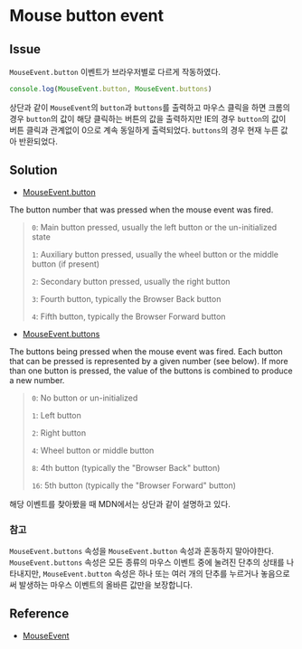 # Mouse button event

## Issue

`MouseEvent.button` 이벤트가 브라우저별로 다르게 작동하였다.

```javascript
console.log(MouseEvent.button, MouseEvent.buttons)
```

상단과 같이 `MouseEvent`의 `button`과 `buttons`를 출력하고 마우스 클릭을 하면 크롬의 경우 `button`의 값이 해당 클릭하는 버튼의 값을 출력하지만 IE의 경우 `button`의 값이 버튼 클릭과 관계없이 0으로 계속 동일하게 출력되었다. `buttons`의 경우 현재 누른 값아 반환되었다.

## Solution

* [MouseEvent.button](https://developer.mozilla.org/en-US/docs/Web/API/MouseEvent/button)

The button number that was pressed when the mouse event was fired.

>`0`: Main button pressed, usually the left button or the un-initialized state
>
>`1`: Auxiliary button pressed, usually the wheel button or the middle button (if present)
>
>`2`: Secondary button pressed, usually the right button
>
>`3`: Fourth button, typically the Browser Back button
>
>`4`: Fifth button, typically the Browser Forward button

* [MouseEvent.buttons](https://developer.mozilla.org/en-US/docs/Web/API/MouseEvent/buttons)

The buttons being pressed when the mouse event was fired. Each button that can be pressed is represented by a given number (see below). If more than one button is pressed, the value of the buttons is combined to produce a new number.

>`0`: No button or un-initialized
>
>`1`: Left button
>
>`2`: Right button
>
>`4`: Wheel button or middle button
>
>`8`: 4th button (typically the "Browser Back" button)
>
>`16`: 5th button (typically the "Browser Forward" button)

해당 이벤트를 찾아봤을 때 MDN에서는 상단과 같이 설명하고 있다.

### 참고

`MouseEvent.buttons` 속성을 `MouseEvent.button` 속성과 혼동하지 말아야한다. `MouseEvent.buttons` 속성은 모든 종류의 마우스 이벤트 중에 눌려진 단추의 상태를 나타내지만, `MouseEvent.button` 속성은 하나 또는 여러 개의 단추를 누르거나 놓음으로써 발생하는 마우스 이벤트의 올바른 값만을 보장합니다.

## Reference

* [MouseEvent](https://developer.mozilla.org/ko/docs/Web/API/MouseEvent)